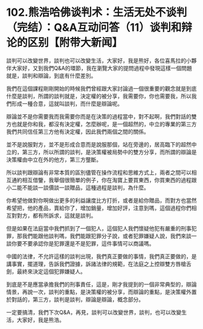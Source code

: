 # 102.熊浩哈佛谈判术：生活无处不谈判（完结）：Q&A互动问答（11）谈判和辩论的区别【附带大新闻】

談判可以改變世界，談判也可以改變生活，大家好，我是熊好，各位喜馬拉的小夥伴大家好，又到我們Q&A的環節，我在瀏覽大家的提問過程中發現這樣一個問題就是，談判和辯論，到底有什麼差別。

我們在這個課程剛剛開始的時候我們曾經跟大家討論過一個很重要的觀念就是到底什麼是談判，所謂的談判就是，決定權的被分享，我需要你，你也需要我，所以我們形成一種合意，這就叫談判，而什麼是辯論呢。

辯論並不是你需要我而我需要你而是在決策的過程當中，對不起啊，我們對話的雙方也就是你和我，都沒有決定權，怎麼辦呢，是一個超然的，中立的專業的第三方我們共同信任第三方他有決定權，因此我們兩個之間的關係。

並不是說服對方，並不是形成合意而是說服那個，站在旁邊的，居高臨下的超然中立的，第三方，所以所謂的談判，是決策權被局勢中的雙方分享，而所謂的辯論是決策權由中立在外的他方，第三方壟斷。

所以談判跟辯論有非常本質的區別儘管在操作流程和思維方式上，兩者之間可以相互通約相互借鑒，我舉個很簡單的例子，你在淘寶上要買東西，你買東西的過程跟小二能不能談一談價談一談贈品，這種過程是談判，為什麼。

你希望他做對你啊做出更多的利益讓度比方打折，或者是給你贈品，而對方也當然希望把，他的產品，賣給你了，增加銷量，增加好評，注意到嗎，這個過程你們相互對對方，都有所訴求，這就是談判。

但是如果在法庭當中我們抓到了一個犯人，這個犯人我們懷疑他犯有嚴重的刑事犯罪，那我們能跟他談判嗎，我們能跟犯罪分子說，或者犯罪嫌疑人說，我們來談一談你要不要承認你是犯罪還是不是犯罪，這件事情可以商議嗎。

中國的法律，不允許這樣的談判出現，我們真正要做的事情，我們真正要做的，是講事實，擺道理，告訴我們證據，訴諸法律的規範，在法庭之上控辯雙方唇槍舌劍，最終來決定這個犯罪嫌疑人。

到底是不是應當承擔我們的刑事責任，這是，剛才我提到的一個非常典型的，辯論情景，再說一次，談判的重點，是決策權的被分享，而辯論的重點，是決策權外置於對話的，第三方，談判是談判，辯論是辯論，概念部分。

一定要搞清，我們下次Q&A，再見，談判可以改變世界，談判，也可以改變生活，大家好，我是熊浩。